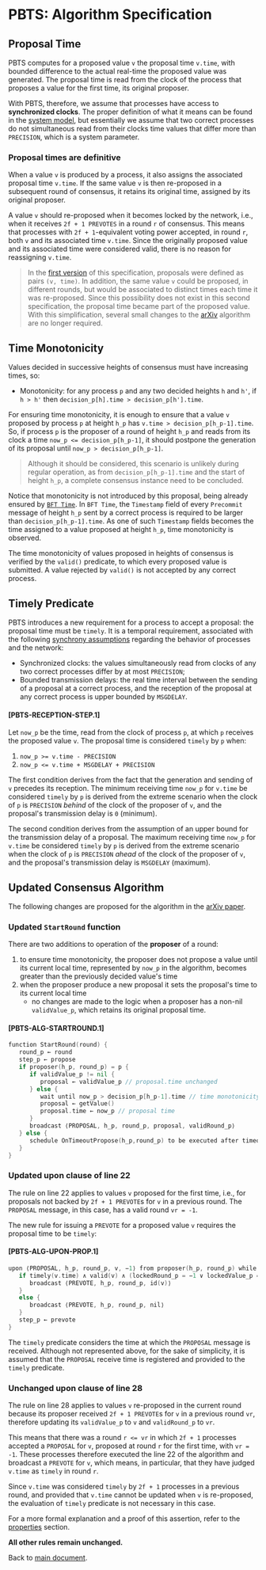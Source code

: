 # PBTS: Algorithm Specification

## Proposal Time

PBTS computes for a proposed value `v` the proposal time `v.time`, with bounded difference to the actual real-time the proposed value was generated.
The proposal time is read from the clock of the process that proposes a value for the first time, its original proposer.

With PBTS, therefore, we assume that processes have access to **synchronized clocks**.
The proper definition of what it means can be found in the [system model][sysmodel],
but essentially we assume that two correct processes do not simultaneous read from their clocks
time values that differ more than `PRECISION`, which is a system parameter.

### Proposal times are definitive

When a value `v` is produced by a process, it also assigns the associated proposal time `v.time`.
If the same value `v` is then re-proposed in a subsequent round of consensus,
it retains its original time, assigned by its original proposer.

A value `v` should re-proposed when it becomes locked by the network, i.e., when it receives `2f + 1 PREVOTES` in a round `r` of consensus.
This means that processes with `2f + 1`-equivalent voting power accepted, in round `r`, both `v` and its associated time `v.time`.
Since the originally proposed value and its associated time were considered valid, there is no reason for reassigning `v.time`.

> In the [first version][algorithm_v1] of this specification, proposals were defined as pairs `(v, time)`.
> In addition, the same value `v` could be proposed, in different rounds, but would be associated to distinct times each time it was re-proposed.
> Since this possibility does not exist in this second specification, the proposal time became part of the proposed value.
> With this simplification, several small changes to the [arXiv][arXiv] algorithm are no longer required.

## Time Monotonicity

Values decided in successive heights of consensus must have increasing times, so:

- Monotonicity: for any process `p` and any two decided heights `h` and `h'`, if `h > h'` then `decision_p[h].time > decision_p[h'].time`.

For ensuring time monotonicity, it is enough to ensure that a value `v` proposed by process `p` at height `h_p` has `v.time > decision_p[h_p-1].time`.
So, if process `p` is the proposer of a round of height `h_p` and reads from its clock a time `now_p <= decision_p[h_p-1]`,
it should postpone the generation of its proposal until `now_p > decision_p[h_p-1]`.

> Although it should be considered, this scenario is unlikely during regular operation,
as from `decision_p[h_p-1].time` and the start of height `h_p`, a complete consensus instance need to be concluded.

Notice that monotonicity is not introduced by this proposal, being already ensured by  [`BFT Time`][bfttime].
In `BFT Time`, the `Timestamp` field of every `Precommit` message of height `h_p` sent by a correct process is required to be larger than `decision_p[h_p-1].time`.
As one of such `Timestamp` fields becomes the time assigned to a value proposed at height `h_p`, time monotonicity is observed.

The time monotonicity of values proposed in heights of consensus is verified by the `valid()` predicate, to which every proposed value is submitted.
A value rejected by `valid()` is not accepted by any correct process.

## Timely Predicate

PBTS introduces a new requirement for a process to accept a proposal: the proposal time must be `timely`.
It is a temporal requirement, associated with the following
[synchrony assumptions][sysmodel] regarding the behavior of processes and the network:

- Synchronized clocks: the values simultaneously read from clocks of any two correct processes differ by at most `PRECISION`;
- Bounded transmission delays: the real time interval between the sending of a proposal at a correct process, and the reception of the proposal at any correct process is upper bounded by `MSGDELAY`.

#### **[PBTS-RECEPTION-STEP.1]**

Let `now_p` be the time, read from the clock of process `p`, at which `p` receives the proposed value `v`.
The proposal time is considered `timely` by `p` when:

1. `now_p >= v.time - PRECISION`
1. `now_p <= v.time + MSGDELAY + PRECISION`

The first condition derives from the fact that the generation and sending of `v` precedes its reception.
The minimum receiving time `now_p` for `v.time` be considered `timely` by `p` is derived from the extreme scenario when
the clock of `p` is `PRECISION` *behind* of the clock of the proposer of `v`, and the proposal's transmission delay is `0` (minimum).

The second condition derives from the assumption of an upper bound for the transmission delay of a proposal.
The maximum receiving time `now_p` for `v.time` be considered `timely` by `p` is derived from the extreme scenario when
the clock of `p` is `PRECISION` *ahead* of the clock of the proposer of `v`, and the proposal's transmission delay is `MSGDELAY` (maximum).

## Updated Consensus Algorithm

The following changes are proposed for the algorithm in the [arXiv paper][arXiv].

### Updated `StartRound` function

There are two additions to operation of the **proposer** of a round:

1. to ensure time monotonicity, the proposer does not propose a value until its
current local time, represented by `now_p` in the algorithm, 
becomes greater than the previously decided value's time
1. when the proposer produce a new proposal it sets the proposal's time to its current local time
   - no changes are made to the logic when a proposer has a non-nil `validValue_p`, which retains its original proposal time.

#### **[PBTS-ALG-STARTROUND.1]**

```go
function StartRound(round) {
   round_p ← round
   step_p ← propose
   if proposer(h_p, round_p) = p {
      if validValue_p != nil {
         proposal ← validValue_p // proposal.time unchanged
      } else {
         wait until now_p > decision_p[h_p-1].time // time monotonicity
         proposal ← getValue()
         proposal.time ← now_p // proposal time
      }
      broadcast ⟨PROPOSAL, h_p, round_p, proposal, validRound_p⟩
   } else {
      schedule OnTimeoutPropose(h_p,round_p) to be executed after timeoutPropose(round_p)
   }
}
```

### Updated upon clause of line 22

The rule on line 22 applies to values `v` proposed for the first time, i.e.,
for proposals not backed by `2f + 1 PREVOTE`s for `v` in a previous round.
The `PROPOSAL` message, in this case, has a valid round `vr = -1`.

The new rule for issuing a `PREVOTE` for a proposed value `v`
requires the proposal time to be `timely`:

#### **[PBTS-ALG-UPON-PROP.1]**

```go
upon ⟨PROPOSAL, h_p, round_p, v, −1⟩ from proposer(h_p, round_p) while step_p = propose do {
   if timely(v.time) ∧ valid(v) ∧ (lockedRound_p = −1 ∨ lockedValue_p = v) {
      broadcast ⟨PREVOTE, h_p, round_p, id(v)⟩ 
   }
   else {
      broadcast ⟨PREVOTE, h_p, round_p, nil⟩ 
   }
   step_p ← prevote
}
```

The `timely` predicate considers the time at which the `PROPOSAL` message is received.
Although not represented above, for the sake of simplicity, it is assumed that the
`PROPOSAL` receive time is registered and provided to the `timely` predicate.

### Unchanged upon clause of line 28

The rule on line 28 applies to values `v` re-proposed in the current round
because its proposer received `2f + 1 PREVOTE`s for `v` in a previous round
`vr`, therefore updating its `validValue_p` to `v` and `validRound_p` to `vr`. 

This means that there was a round `r <= vr` in which `2f + 1` processes
accepted a `PROPOSAL` for `v`, proposed at round `r` for the first time, with
`vr = -1`.
These processes therefore executed the line 22 of the algorithm and broadcast a
`PREVOTE` for `v`, which means, in particular, that they have judged `v.time`
as `timely` in round `r`.

Since `v.time` was considered `timely` by `2f + 1` processes in a previous
round, and provided that `v.time` cannot be updated when `v` is re-proposed,
the evaluation of `timely` predicate is not necessary in this case.

For a more formal explanation and a proof of this assertion, refer to the
[properties][sysmodel-pol] section.

**All other rules remain unchanged.**

Back to [main document][main].

[main]: ./README.md

[algorithm_v1]: ./v1/pbts-algorithm_001_draft.md

[sysmodel]: ./pbts-sysmodel.md
[sysmodel-pol]: ./pbts-sysmodel.md#derived-proof-of-locks

[bfttime]: ../bft-time.md
[arXiv]: https://arxiv.org/pdf/1807.04938.pdf
